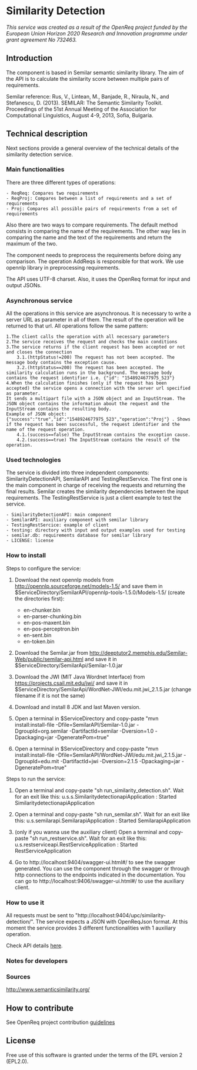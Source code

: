 # Similarity Detection

_This service was created as a result of the OpenReq project funded by the European Union Horizon 2020 Research and Innovation programme under grant agreement No 732463._

## Introduction

The component is based in Semilar semantic similarity library. The aim of the API is to calculate the similarity score between multiple pairs of requirements.

Semilar reference: 
Rus, V., Lintean, M., Banjade, R., Niraula, N., and Stefanescu, D. (2013). SEMILAR: The Semantic Similarity Toolkit. Proceedings of the 51st Annual Meeting of the Association for Computational Linguistics, August 4-9, 2013, Sofia, Bulgaria. 

## Technical description

Next sections provide a general overview of the technical details of the similarity detection service.

### Main functionalities

There are three different types of operations:

	- ReqReq: Compares two requirements
	- ReqProj: Compares between a list of requirements and a set of requirements
	- Proj: Compares all possible pairs of requirements from a set of requirements

Also there are two ways to compare requirements. The default method consists in comparing the name of the requirements. The other way lies in comparing the name and the text of the requirements and return the maximum of the two.

The component needs to preprocess the requirements before doing any comparison. The operation AddReqs is responsible for that work. We use opennlp library in preprocessing requirements.

The API uses UTF-8 charset. Also, it uses the OpenReq format for input and output JSONs.

### Asynchronous service

All the operations in this service are asynchronous. It is necessary to write a server URL as parameter in all of them. The result of the operation will be returned to that url. All operations follow the same pattern:

	1.The client calls the operation with all necessary parameters
	2.The service receives the request and checks the main conditions
	3.The service returns if the client request has been accepted or not and closes the connection
		3.1.(httpStatus!=200) The request has not been accepted. The message body contains the exception cause.
		3.2.(httpStatus==200) The request has been accepted. The similarity calculation runs in the background. The message body contains the request identifier i.e. {"id": "1548924677975_523"}
	4.When the calculation finishes (only if the request has been accepted) the service opens a connection with the server url specified as parameter.
	It sends a multipart file with a JSON object and an InputStream. The JSON object contains the information about the request and the InputStream contains the resulting body.
	Example of JSON object: {"success":"true","id":"1548924677975_523","operation":"Proj"} . Shows if the request has been successful, the request identifier and the name of the request operation.
		4.1.(success==false) The InputStream contains the exception cause.
		4.2.(success==true) The InputStream contains the result of the operation.

### Used technologies

The service is divided into three independent components: SimilarityDetectionAPI, SemilarAPI and TestingRestService. The first one is the main component in charge of receiving the requests and returning the final results. Semilar creates the similarity dependencies between the input requirements. The TestingRestService is just a client example to test the service.

    - SimilarityDetectionAPI: main component
    - SemilarAPI: auxiliary component with semilar library
    - TestingRestSercice: example of client
    - testing: directory with input and output examples used for testing
    - semilar.db: requirements database for semilar library
    - LICENSE: license



### How to install

Steps to configure the service:

1. Download the next opennlp models from http://opennlp.sourceforge.net/models-1.5/ and save them in $ServiceDirectory/SemilarAPI/opennlp-tools-1.5.0/Models-1.5/ (create the directories first):

	- en-chunker.bin
	- en-parser-chunking.bin
	- en-pos-maxent.bin
	- en-pos-perceptron.bin
	- en-sent.bin
	- en-token.bin
	
2. Download the Semilar.jar from http://deeptutor2.memphis.edu/Semilar-Web/public/semilar-api.html and save it in $ServiceDirectory/SemilarApi/Semilar-1.0.jar

3. Download the JWI (MIT Java Wordnet Interface) from https://projects.csail.mit.edu/jwi/ and save it in $ServiceDirectory/SemilarApi/WordNet-JWI/edu.mit.jwi_2.1.5.jar (change filename if it is not the same)

4. Download and install 8 JDK and last Maven version. 

4. Open a terminal in $ServiceDirectory and copy-paste "mvn install:install-file -Dfile=SemilarAPI/Semilar-1.0.jar -DgroupId=org.semilar -DartifactId=semilar -Dversion=1.0 -Dpackaging=jar -DgeneratePom=true"

5. Open a terminal in  $ServiceDirectory and copy-paste "mvn install:install-file -Dfile=SemilarAPI/WordNet-JWI/edu.mit.jwi_2.1.5.jar -DgroupId=edu.mit -DartifactId=jwi -Dversion=2.1.5 -Dpackaging=jar -DgeneratePom=true"

Steps to run the service:

1. Open a terminal and copy-paste "sh run_similarity_detection.sh". Wait for an exit like this: u.s.s.SimilaritydetectionapiApplication  : Started SimilaritydetectionapiApplication

2. Open a terminal and copy-paste "sh run_semilar.sh". Wait for an exit like this: u.s.semilarapi.SemilarapiApplication  : Started SemilarapiApplication

3. (only if you wanna use the auxiliary client) Open a terminal and copy-paste "sh run_restservice.sh". Wait for an exit like this: u.s.restserviceapi.RestServiceApplication  : Started RestServiceApplication

4. Go to http://localhost:9404/swagger-ui.html#/ to see the swagger generated. You can use the component through the swagger or through http connections to the endpoints indicated in the documentation. You can go to http://localhost:9406/swagger-ui.html#/ to use the auxiliary client.


### How to use it

All requests must be sent to "http://localhost:9404/upc/similarity-detection/". The service expects a JSON with OpenReqJson format. At this moment the service provides 3 different functionalities with 1 auxiliary operation.

Check API details [here](http://217.172.12.199:9404/swagger-ui.html).

### Notes for developers

### Sources

http://www.semanticsimilarity.org/

## How to contribute

See OpenReq project contribution [guidelines](https://github.com/OpenReqEU/OpenReq/blob/master/CONTRIBUTING.md)

## License

Free use of this software is granted under the terms of the EPL version 2 (EPL2.0).
